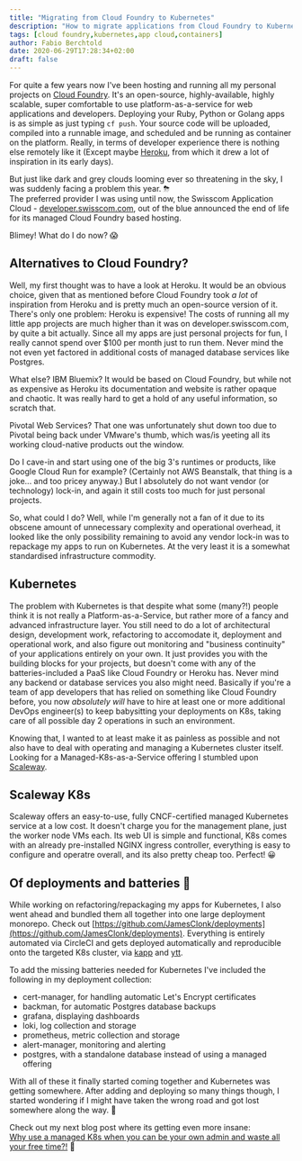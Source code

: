 ```yaml
---
title: "Migrating from Cloud Foundry to Kubernetes"
description: "How to migrate applications from Cloud Foundry to Kubernetes, getting Kubernetes ready for cloud-native workload"
tags: [cloud foundry,kubernetes,app cloud,containers]
author: Fabio Berchtold
date: 2020-06-29T17:28:34+02:00
draft: false
---
```


For quite a few years now I've been hosting and running all my personal projects on [Cloud Foundry](https://www.cloudfoundry.org/). It's an open-source, highly-available, highly scalable, super comfortable to use platform-as-a-service for web applications and developers. Deploying your Ruby, Python or Golang apps is as simple as just typing `cf push`. Your source code will be uploaded, compiled into a runnable image, and scheduled and be running as container on the platform. Really, in terms of developer experience there is nothing else remotely like it (Except maybe [Heroku](https://www.heroku.com/), from which it drew a lot of inspiration in its early days).

But just like dark and grey clouds looming ever so threatening in the sky, I was suddenly facing a problem this year. ⛈      
The preferred provider I was using until now, the Swisscom Application Cloud - [developer.swisscom.com](https://developer.swisscom.com), out of the blue announced the end of life for its managed Cloud Foundry based hosting.

Blimey! What do I do now? 😱

## Alternatives to Cloud Foundry?

Well, my first thought was to have a look at Heroku. It would be an obvious choice, given that as mentioned before Cloud Foundry took _a lot_ of inspiration from Heroku and is pretty much an open-source version of it.
There's only one problem: Heroku is expensive! The costs of running all my little app projects are much higher than it was on developer.swisscom.com, by quite a bit actually. Since all my apps are just personal projects for fun, I really cannot spend over $100 per month just to run them. Never mind the not even yet factored in additional costs of managed database services like Postgres.

What else? IBM Bluemix? It would be based on Cloud Foundry, but while not as expensive as Heroku its documentation and website is rather opaque and chaotic. It was really hard to get a hold of any useful information, so scratch that.

Pivotal Web Services? That one was unfortunately shut down too due to Pivotal being back under VMware's thumb, which was/is yeeting all its working cloud-native products out the window.

Do I cave-in and start using one of the big 3's runtimes or products, like Google Cloud Run for example? (Certainly not AWS Beanstalk, that thing is a joke...  and too pricey anyway.) But I absolutely do not want vendor (or technology) lock-in, and again it still costs too much for just personal projects.

So, what could I do? Well, while I'm generally not a fan of it due to its obscene amount of unnecessary complexity and operational overhead, it looked like the only possibility remaining to avoid any vendor lock-in was to repackage my apps to run on Kubernetes. At the very least it is a somewhat standardised infrastructure commodity.

## Kubernetes

The problem with Kubernetes is that despite what some (many?!) people think it is not really a Platform-as-a-Service, but rather more of a fancy and advanced infrastructure layer. You still need to do a lot of architectural design, development work, refactoring to accomodate it, deployment and operational work, and also figure out monitoring and "business continuity" of your applications entirely on your own. It just provides you with the building blocks for your projects, but doesn't come with any of the batteries-included a PaaS like Cloud Foundry or Heroku has. Never mind any backend or database services you also might need. Basically if you're a team of app developers that has relied on something like Cloud Foundry before, you now _absolutely will_ have to hire at least one or more additional DevOps engineer(s) to keep babysitting your deployments on K8s, taking care of all possible day 2 operations in such an environment.

Knowing that, I wanted to at least make it as painless as possible and not also have to deal with operating and managing a Kubernetes cluster itself.
Looking for a Managed-K8s-as-a-Service offering I stumbled upon [Scaleway](https://www.scaleway.com/en/kubernetes-kapsule/).

## Scaleway K8s

Scaleway offers an easy-to-use, fully CNCF-certified managed Kubernetes service at a low cost. It doesn't charge you for the management plane, just the worker node VMs each. Its web UI is simple and functional, K8s comes with an already pre-installed NGINX ingress controller, everything is easy to configure and operatre overall, and its also pretty cheap too. Perfect! 😀

## Of deployments and batteries 🔋

While working on refactoring/repackaging my apps for Kubernetes, I also went ahead and bundled them all together into one large deployment monorepo. Check out [https://github.com/JamesClonk/deployments](https://github.com/JamesClonk/deployments).
Everything is entirely automated via CircleCI and gets deployed automatically and reproducible onto the targeted K8s cluster, via [kapp](https://carvel.dev/kapp/) and [ytt](https://carvel.dev/ytt/).

To add the missing batteries needed for Kubernetes I've included the following in my deployment collection:
- cert-manager, for handling automatic Let's Encrypt certificates
- backman, for automatic Postgres database backups
- grafana, displaying dashboards
- loki, log collection and storage
- prometheus, metric collection and storage
- alert-manager, monitoring and alerting
- postgres, with a standalone database instead of using a managed offering

With all of these it finally started coming together and Kubernetes was getting somewhere. After adding and deploying so many things though, I started wondering if I might have taken the wrong road and got lost somewhere along the way. 🙈

Check out my next blog post where its getting even more insane:      
[Why use a managed K8s when you can be your own admin and waste all your free time?!](/posts/my-own-kubernetes/) 🤣

